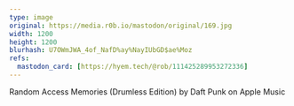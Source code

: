 ```yaml
---
type: image
original: https://media.r0b.io/mastodon/original/169.jpg
width: 1200
height: 1200
blurhash: U7OWmJWA_4of_NafD%ay%NayIUbGD$ae%Moz
refs:
  mastodon_card: [https://hyem.tech/@rob/111425289953272336]
---
```


Random Access Memories (Drumless Edition) by Daft Punk on Apple Music

